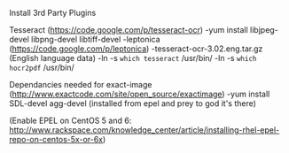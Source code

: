 Install 3rd Party Plugins

Tesseract (https://code.google.com/p/tesseract-ocr)
-yum install libjpeg-devel libpng-devel libtiff-devel
-leptonica (https://code.google.com/p/leptonica)
-tesseract-ocr-3.02.eng.tar.gz (English language data)
-ln -s `which tesseract` /usr/bin/
-ln -s `which hocr2pdf` /usr/bin/

Dependancies needed for exact-image (http://www.exactcode.com/site/open_source/exactimage)
-yum install SDL-devel agg-devel (installed from epel and prey to god it's there)

(Enable EPEL on CentOS 5 and 6: http://www.rackspace.com/knowledge_center/article/installing-rhel-epel-repo-on-centos-5x-or-6x)
